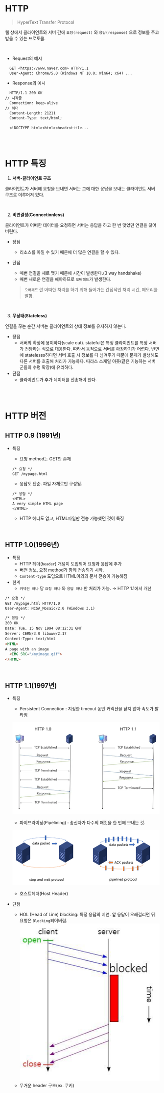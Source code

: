 # HTTP

> HyperText Transfer Protocol
> 

웹 상에서 클라이언트와 서버 간에 `요청(request)` 와 `응답(response)` 으로 정보를 주고받을 수 있는 프로토콜.

<Br>

- Request의 예시

```
  GET <https://www.naver.com> HTTP/1.1								
  User-Agent: Chrome/5.0 (Windows NT 10.0; Win64; x64) ...			

```

- Response의 예시

```
  HTTP/1.1 200 OK														// 시작줄
  Connection: keep-alive												 // 헤더
  Content-Length: 21211
  Content-Type: text/html;

  <!DOCTYPE html><html><head><title...

```

<Br>
<Br>

# HTTP 특징

1. **서버-클라이언트 구조**

클라이언트가 서버에 요청을 보내면 서버는 그에 대한 응답을 보내는 클라이언트 서버 구조로 이루어져 있다.

<Br>

2. **비연결성(Connectionless)**

클라이언트가 어떠한 데이터를 요청하면 서버는 응답을 하고 한 번 맺었던 연결을 끊어버린다.

- 장점
    - 리소스를 아낄 수 있기 때문에 더 많은 연결을 할 수 있다.
- 단점
    - 매번 연결을 새로 맺기 때문에 시간이 발생한다.(3 way handshake)
    - 매번 새로운 연결을 해야하므로 `오버헤드`가 발생한다.
    
    > `오버헤드` 란 어떠한 처리를 하기 위해 들어가는 간접적인 처리 시간, 메모리를 말함.
    > 

<Br>

3. **무상태(Stateless)**

연결을 끊는 순간 서버는 클라이언트의 상태 정보를 유지하지 않는다.

- 장점
    - 서버의 확장에 용이하다(scale out). stateful은 특정 클라이언트를 특정 서버가 전담하는 식으로 대응한다. 따라서 동적으로 서버를 확장하기가 어렵다. 반면에 statelesss하다면 서버 호출 시 정보를 다 넘겨주기 때문에 문제가 발생해도 다른 서버를 호출해 처리가 가능하다. 따라스 스케일 아웃(같은 기능하는 서버군들의 수평 확장)에 유리하다.
- 단점
    - 클라이언트가 추가 데이터를 전송해야 한다.

<Br>
<Br>

# HTTP 버전

## HTTP 0.9 (1991년)

- 특징
    - 요청 method는 GET만 존재
    
    ```
    /* 요청 */
    GET /mypage.html
    ```
    
    - 응답도 단순. 파일 자체로만 구성됨.
    
    ```
    /* 응답 */
    <HTML>
    A very simple HTML page
    </HTML>
    ```
    
    - HTTP 헤더도 없고, HTML파일만 전송 가능했던 것이 특징

<br>


## HTTP 1.0(1996년)

- 특징
    - HTTP 헤더(`header`) 개념이 도입되어 요청과 응답에 추가
    - 버전 정보, 요청 method가 함께 전송되기 시작.
    - `Content-type` 도입으로 HTML이외의 문서 전송이 가능해짐
- 한계
    - `커넥션 하나` 당 `요청 하나` 와 `응답 하나` 만 처리가 가능. → HTTP 1.1에서 개선

```html
/* 요청 */
GET /mypage.html HTTP/1.0
User-Agent: NCSA_Mosaic/2.0 (Windows 3.1)
```

```html
/* 응답 */
200 OK
Date: Tue, 15 Nov 1994 08:12:31 GMT
Server: CERN/3.0 libwww/2.17
Content-Type: text/html
<HTML>
A page with an image
  <IMG SRC="/myimage.gif">
</HTML>
```

<br>

## HTTP 1.1(1997년)

- 특징
    - Persistent Connection : 지정한 timeout 동안 커넥션을 닫지 않아 속도가 빨라짐
    
    ![Untitled](./img/http1.0_http1.1.png)
    
    - 파이프라이닝(Pipelining) : 송신자가 다수의 패킷을 한 번에 보내는 것.
    
    ![Untitled](./img/pipelining.png)
    
    - 호스트헤더(Host Header)
- 단점
  - HOL (Head of Line) blocking: 특정 응답의 지연. 앞 응답이 오래걸리면 뒤 요청은 `Blocking`되어버림.
    ![Untitled](./img/hol.png)
  - 무거운 header 구조(ex. 쿠키)

<br><br>
